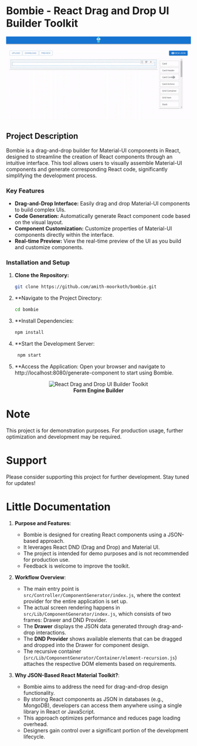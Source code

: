 # Bombie - React Drag and Drop UI Builder Toolkit


<p align="center">
  <img src="src/assets/bombie.gif" alt="Bombie Preview" />
</p>

## Project Description

Bombie is a drag-and-drop builder for Material-UI components in React, designed to streamline the creation of React components through an intuitive interface. This tool allows users to visually assemble Material-UI components and generate corresponding React code, significantly simplifying the development process.

### Key Features

- **Drag-and-Drop Interface:** Easily drag and drop Material-UI components to build complex UIs.
- **Code Generation:** Automatically generate React component code based on the visual layout.
- **Component Customization:** Customize properties of Material-UI components directly within the interface.
- **Real-time Preview:** View the real-time preview of the UI as you build and customize components.

### Installation and Setup

1. **Clone the Repository:**
   ```bash
   git clone https://github.com/amith-moorkoth/bombie.git


2. **Navigate to the Project Directory: 
   ```bash
   cd bombie
3. **Install Dependencies:  
   ```bash
   npm install
4. **Start the Development Server: 
   ```bash
    npm start
5. **Access the Application: Open your browser and navigate to http://localhost:8080/generate-component to start using Bombie.
  
<p align="center">
  <img src="src/assets/logo.svg" alt="React Drag and Drop UI Builder Toolkit" width="200" /><br/>
  <b>Form Engine Builder</b>
</p>

# Note
This project is for demonstration purposes. For production usage, further optimization and development may be required.

# Support
Please consider supporting this project for further development. Stay tuned for updates!

# Little Documentation
<ol>
<li>
<p><strong>Purpose and Features</strong>:</p>
<ul>
<li>Bombie is designed for creating React components using a JSON-based approach.</li>
<li>It leverages React DND (Drag and Drop) and Material UI.</li>
<li>The project is intended for demo purposes and is not recommended for production use.</li>
<li>Feedback is welcome to improve the toolkit.</li>
</ul>
</li>
<li>
<p><strong>Workflow Overview</strong>:</p>
<ul>
<li>The main entry point is <code>src/Controller/ComponentGenerator/index.js</code>, where the context provider for the entire application is set up.</li>
<li>The actual screen rendering happens in <code>src/Lib/ComponentGenerator/index.js</code>, which consists of two frames: Drawer and DND Provider.</li>
<li>The <strong>Drawer</strong> displays the JSON data generated through drag-and-drop interactions.</li>
<li>The <strong>DND Provider</strong> shows available elements that can be dragged and dropped into the Drawer for component design.</li>
<li>The recursive container (<code>src/Lib/ComponentGenerator/Container/element-recursion.js</code>) attaches the respective DOM elements based on requirements.</li>
</ul>
</li>
<li>
<p><strong>Why JSON-Based React Material Toolkit?</strong>:</p>
<ul>
<li>Bombie aims to address the need for drag-and-drop design functionality.</li>
<li>By storing React components as JSON in databases (e.g., MongoDB), developers can access them anywhere using a single library in React or JavaScript.</li>
<li>This approach optimizes performance and reduces page loading overhead.</li>
<li>Designers gain control over a significant portion of the development lifecycle.</li>
</ul>
</li>
</ol>
